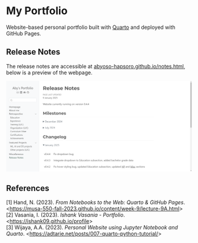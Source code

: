 # My Portfolio
Website-based personal portfolio built with <a href="https://quarto.org/">Quarto</a> and deployed with GitHub Pages.

## Release Notes
The release notes are accessible at [abyoso-hapsoro.github.io/notes.html](https://abyoso-hapsoro.github.io/notes.html), below is a preview of the webpage.
<p align="center">
  <a href="https://abyoso-hapsoro.github.io/notes.html">
    <img src="screenshot.png"/>
  </a>
</p>

## References
[1] Hand, N. (2023). *From Notebooks to the Web: Quarto & GitHub Pages*. <<a href="https://musa-550-fall-2023.github.io/content/week-9/lecture-9A.html">https://musa-550-fall-2023.github.io/content/week-9/lecture-9A.html</a>><br>
[2] Vasania, I. (2023). *Ishank Vasania - Portfolio*. <<a href="https://ishank09.github.io/profile">https://ishank09.github.io/profile</a>><br>
[3] Wijaya, A.A. (2023). *Personal Website using Jupyter Notebook and Quarto*. <<a href="https://adtarie.net/posts/007-quarto-python-tutorial/">https://adtarie.net/posts/007-quarto-python-tutorial/</a>>